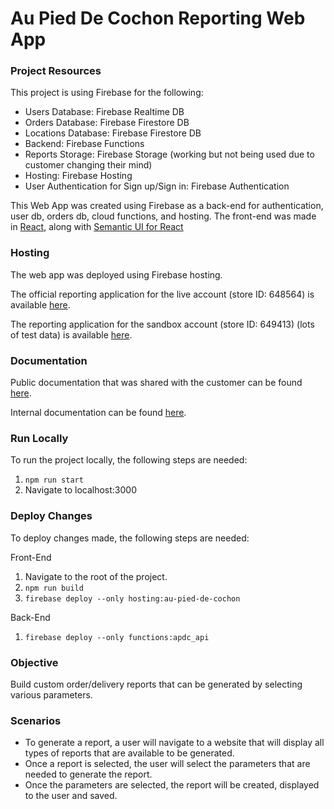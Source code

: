 # Au Pied De Cochon Reporting Web App

### Project Resources

This project is using Firebase for the following:
- Users Database: Firebase Realtime DB
- Orders Database: Firebase Firestore DB
- Locations Database: Firebase Firestore DB
- Backend: Firebase Functions
- Reports Storage: Firebase Storage (working but not being used due to customer changing their mind)
- Hosting: Firebase Hosting
- User Authentication for Sign up/Sign in: Firebase Authentication

This Web App was created using Firebase as a back-end for authentication, user db, orders db, cloud functions, and hosting. The front-end was made in [React](https://reactjs.org/), along with [Semantic UI for React](https://react.semantic-ui.com/)

### Hosting

The web app was deployed using Firebase hosting.

The official reporting application for the live account (store ID: 648564) is available [here](https://au-pied-de-cochon.web.app/).

The reporting application for the sandbox account (store ID: 649413) (lots of test data) is available [here](https://ls-strategic-apis.web.app/).

### Documentation

Public documentation that was shared with the customer can be found [here](https://docs.google.com/document/d/17zrPIYwdgGASc8qpmKXxsTRKmZQr5n6aQxYrBcooDxY/edit?usp=sharing).

Internal documentation can be found [here](https://docs.google.com/document/d/183P8aQX4IN49a6kn74GqT35Yyzi8bQklcTWX4UC9d2g/edit?usp=sharing).

### Run Locally
To run the project locally, the following steps are needed:

1. ```npm run start```
2. Navigate to localhost:3000

### Deploy Changes
To deploy changes made, the following steps are needed:

Front-End

1. Navigate to the root of the project.
2. ```npm run build```
3. ```firebase deploy --only hosting:au-pied-de-cochon```

Back-End

1.  ```firebase deploy --only functions:apdc_api```

### Objective

Build custom order/delivery reports that can be generated by selecting various parameters.

### Scenarios

- To generate a report, a user will navigate to a website that will display all types of reports that are available to be generated.
- Once a report is selected, the user will select the parameters that are needed to generate the report.
- Once the parameters are selected, the report will be created, displayed to the user and saved.
